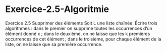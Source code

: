 # Exercice-2.5-Algoritmie
Exercice 2.5 Supprimer des éléments Soit L une liste chaînée. Écrire trois algorithmes : dans le premier on supprime toutes les occurrences d’un élément donné x ; dans le deuxième, on ne laisse que les k premières occurrences de cet élément ; dans le troisième, pour chaque élément de la liste, on ne laisse que sa première occurrence. 
